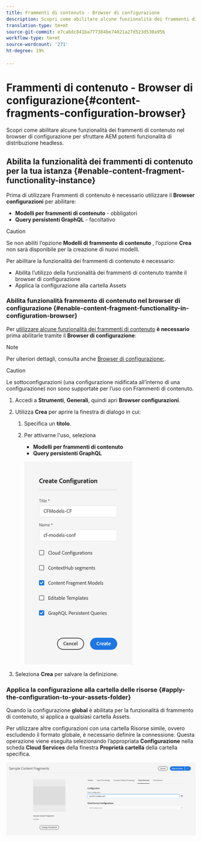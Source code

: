 ```yaml
---
title: Frammenti di contenuto - Browser di configurazione
description: Scopri come abilitare alcune funzionalità dei frammenti di contenuto nel browser di configurazione per sfruttare AEM potenti funzionalità di distribuzione headless.
translation-type: tm+mt
source-git-commit: e7ca6dc841ba777384be74021a27d523d530a956
workflow-type: tm+mt
source-wordcount: '271'
ht-degree: 19%

---
```



# Frammenti di contenuto - Browser di configurazione{#content-fragments-configuration-browser}

Scopri come abilitare alcune funzionalità dei frammenti di contenuto nel browser di configurazione per sfruttare AEM potenti funzionalità di distribuzione headless.

## Abilita la funzionalità dei frammenti di contenuto per la tua istanza {#enable-content-fragment-functionality-instance}

Prima di utilizzare Frammenti di contenuto è necessario utilizzare il **Browser configurazioni** per abilitare:

* **Modelli per frammenti di contenuto**  - obbligatori
* **Query persistenti GraphQL**  - facoltativo

>[!CAUTION]
>
>Se non abiliti l’opzione **Modelli di frammento di contenuto** , l’opzione **Crea** non sarà disponibile per la creazione di nuovi modelli.

Per abilitare la funzionalità dei frammenti di contenuto è necessario:

* Abilita l’utilizzo della funzionalità dei frammenti di contenuto tramite il browser di configurazione
* Applica la configurazione alla cartella Assets

### Abilita funzionalità frammento di contenuto nel browser di configurazione {#enable-content-fragment-functionality-in-configuration-browser}

Per [utilizzare alcune funzionalità dei frammenti di contenuto](#creating-a-content-fragment-model) **è necessario** prima abilitarle tramite il **Browser di configurazione**:

>[!NOTE]
>
>Per ulteriori dettagli, consulta anche [Browser di configurazione:](/help/implementing/developing/introduction/configurations.md#using-configuration-browser).

>[!CAUTION]
>
>Le sottoconfigurazioni (una configurazione nidificata all’interno di una configurazione) non sono supportate per l’uso con Frammenti di contenuto.

1. Accedi a **Strumenti**, **Generali**, quindi apri **Browser configurazioni**.

1. Utilizza **Crea** per aprire la finestra di dialogo in cui:

   1. Specifica un **titolo**.
   1. Per attivarne l&#39;uso, seleziona
      * **Modelli per frammenti di contenuto**
      * **Query persistenti GraphQL**

      ![Definire la configurazione](assets/cfm-conf-01.png)


1. Seleziona **Crea** per salvare la definizione.

<!-- 1. Select the location appropriate to your website. -->

### Applica la configurazione alla cartella delle risorse {#apply-the-configuration-to-your-assets-folder}

Quando la configurazione **global** è abilitata per la funzionalità di frammento di contenuto, si applica a qualsiasi cartella Assets.

Per utilizzare altre configurazioni con una cartella Risorse simile, ovvero escludendo il formato globale, è necessario definire la connessione. Questa operazione viene eseguita selezionando l’appropriata **Configurazione** nella scheda **Cloud Services** della finestra **Proprietà cartella** della cartella specifica.

![Applica configurazione](assets/cfm-conf-02.png)